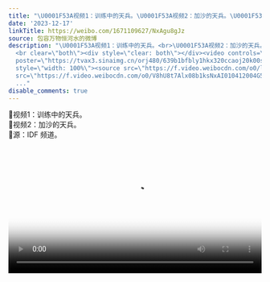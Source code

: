 ```yaml
---
title: "\U0001F53A视频1：训练中的天兵。\U0001F53A视频2：加沙的天兵。\U0001F53A源：IDF 频道。"
date: '2023-12-17'
linkTitle: https://weibo.com/1671109627/NxAgu8gJz
source: 包容万物恒河水的微博
description: "\U0001F53A视频1：训练中的天兵。<br>\U0001F53A视频2：加沙的天兵。<br>\U0001F53A源：IDF 频道。
  <br clear=\"both\"><div style=\"clear: both\"></div><video controls=\"controls\"
  poster=\"https://tvax3.sinaimg.cn/orj480/639b1bfbly1hkx320ccaoj20k00ss3z9.jpg\"
  style=\"width: 100%\"><source src=\"https://f.video.weibocdn.com/o0/lvbFYZaXlx08b1ktkIIM010412007tVM0E010.mp4?label=mp4_720p&amp;template=720x1036.24.0&amp;ori=0&amp;ps=1CwnkDw1GXwCQx&amp;Expires=1702849209&amp;ssig=YHJyi7exZi&amp;KID=unistore,video\"><source
  src=\"https://f.video.weibocdn.com/o0/V8hU8t7Alx08b1ksNxAI010412004G5G0E010.mp4?label=mp4_hd&amp;template=540x776.24.0&amp;or
  ..."
disable_comments: true
---
```

🔺视频1：训练中的天兵。<br>🔺视频2：加沙的天兵。<br>🔺源：IDF 频道。 <br clear="both"><div style="clear: both"></div><video controls="controls" poster="https://tvax3.sinaimg.cn/orj480/639b1bfbly1hkx320ccaoj20k00ss3z9.jpg" style="width: 100%"><source src="https://f.video.weibocdn.com/o0/lvbFYZaXlx08b1ktkIIM010412007tVM0E010.mp4?label=mp4_720p&amp;template=720x1036.24.0&amp;ori=0&amp;ps=1CwnkDw1GXwCQx&amp;Expires=1702849209&amp;ssig=YHJyi7exZi&amp;KID=unistore,video"><source src="https://f.video.weibocdn.com/o0/V8hU8t7Alx08b1ksNxAI010412004G5G0E010.mp4?label=mp4_hd&amp;template=540x776.24.0&amp;or ...